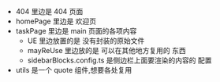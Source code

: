 - 404 里边是 404 页面
- homePage 里边是 欢迎页
- taskPage 里边是 main 页面的各项内容
  - UE 里边放置的是 没有封装的原始文件
  - mayReUse 里边放的是 可以在其他地方复用的 东西
  - sidebarBlocks.config.ts 是侧边栏上面要渲染的内容的 配置
- utils 是一个 quote 组件,想要各处复用
